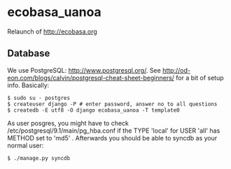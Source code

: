 ecobasa_uanoa
=============

Relaunch of http://ecobasa.org


Database
--------

We use PostgreSQL: http://www.postgresql.org/.
See http://od-eon.com/blogs/calvin/postgresql-cheat-sheet-beginners/
for a bit of setup info. Basically:

	$ sudo su - postgres
	$ createuser django -P # enter password, answer no to all questions
	$ createdb -E utf8 -O django ecobasa_uanoa -T template0

As user posgres, you might have to check /etc/postgresql/9.1/main/pg_hba.conf
if the TYPE 'local' for USER 'all' has METHOD set to 'md5' . Afterwards you
should be able to syncdb as your normal user:

	$ ./manage.py syncdb
